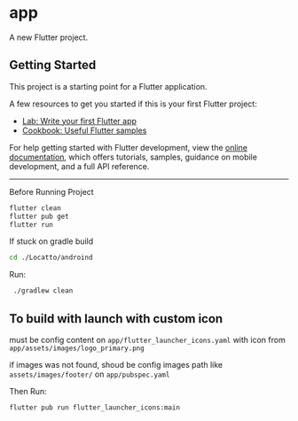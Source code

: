 # app

A new Flutter project.

## Getting Started

This project is a starting point for a Flutter application.

A few resources to get you started if this is your first Flutter project:

- [Lab: Write your first Flutter app](https://docs.flutter.dev/get-started/codelab)
- [Cookbook: Useful Flutter samples](https://docs.flutter.dev/cookbook)

For help getting started with Flutter development, view the
[online documentation](https://docs.flutter.dev/), which offers tutorials,
samples, guidance on mobile development, and a full API reference.

---

Before Running Project 

```bash
flutter clean
flutter pub get
flutter run
```


If stuck on gradle build

```bash
cd ./Locatto/androind
```

Run:
```bash
 ./gradlew clean
```

## To build with launch with custom icon 

must be config content on `app/flutter_launcher_icons.yaml` with icon from `app/assets/images/logo_primary.png`


if images was not found, shoud be config images path like `assets/images/footer/` on  `app/pubspec.yaml`


Then Run:
```bash
flutter pub run flutter_launcher_icons:main
```